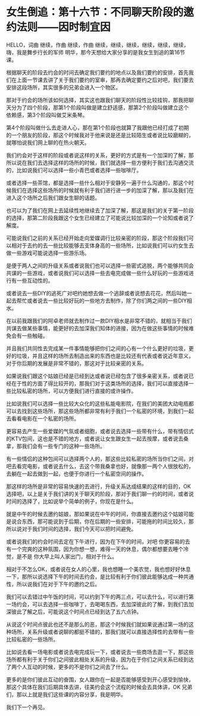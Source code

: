 # 女生倒追：第十六节：不同聊天阶段的邀约法则——因时制宜因

HELLO，词曲 继续，作曲 继续，作曲 继续，继续，继续，继续，继续，继续，嗨，我是舞步行长的军师 明华，那今天想给大家分享的是我女生到追的第16节课。

根据聊天的阶段去约会的时间去确定我们要约的地点以及我们要约的安排，首先我们在上面一节课去讲了关于我们要约的室审，那再去确定要约之后对吧，我们要去安排这段场所，其实很多的兄弟会进入一个物区。

那对于约会的场所该如何选择，其实这也跟我们聊天的阶段性比较挂钩，那我把聊天分为了四个阶段，那第1个阶段叫做是建立舒适感，那第2个阶段叫做建立这个依赖感，第3个阶段叫做艾米条琴。

第4个阶段叫做什么去走进人心，那在第1个阶段也就算了我跟他已经打成了初期的一个朋友的阶段，那这个时候我对于他来说是还是比较陌生或者说比较磨糊的，就哪怕说我们网上聊的在热火朝天。

我们约会对于这样的阶段或者说这样的关系，更好的方式是有一个加深的了解，那所以说在我们去选择这样的场所的时候，我们就选择一些方便利于我们去沟通交流的，比如说我们可以选择一些小青巴或者选择一些咖啡厅。

或者选择一些茶馆，都是选择一些什么相对于安静另一遍于什么沟通的，那这个时候我们在选择这些场所的时候就有利于我们进行进一步的加深了解，那以及我们在进入这个场所之后我们跟女生聊的话题。

也可以为了我们在网上去延续性地继续去了加深了解，那这是我们的关于第一阶段的选择，那第二阶段我跟这个女生已经建立了可能说比较加深的一个论知或者说了解度。

可能说我们之前的关系已经开始走向爱媒调行比较亲密的阶段，那这个阶段我们可以相对于去约的去一些比较能够去支体身高的一些场所，比如说我们可以约女生去做一些游戏可能说选择一些游乐场。

是便于两人之间的升级关系或者说我们也可以选择一些密式逃脱，两个能够共同会共谋的一些游戏，或者说我们可以选择一些去电完成做一些什么好玩的一些游戏进行有一些互动性的。

或者说去一些DIY的逃死广对吧约她想去做一个逃辞或者说想去花花，然后叫她一起去帮忙或者说去一些比较好玩的一些地方去制作，除了你们两之间的一些DIY相水。

在以前我跟我们的阿卓老师就去制作过一款DIY相水是非常不错的，就相当于我们共谋去做某些事情，能更好的去加深我们知体的进接，因为在做这些事情的时候难免会有一些触碰。

并且我们共同性去完成某一件事情能够把你们之间的心有一个什么更好的垃圾，更好的垃圾，并且这样的场所去制造出来的东西也是比较还有代表或者说近年意义，对于你后期的发展是非常不错的，那这对于比较亲密的关系。

如果说我们跟这个姑娘已经是已经到达或者说已经包含了很多亲密关系，或者说已经在于性的方面了得比较开的，那我们对于这类场所的选择，我们可以直接选择一些比较私密的场所，可以方便我们进行直接的或许操作。

比如说我们可以选择一些比较大众化的这些私能电影院，在我们的美团大动电瓶都可以去找到这些场所，那这些场所都非常有利于我们一个私密的环境，到我们一起去看看电影在一个私密的场所。

更容易去产生一些爱媒的气氛或者细胞，或者说去选择一些带有什么，带有情侣式的KTV包间，这也是不错的地方，或者说让女生跟女生一起去按摩，或者说去桑拿，那我们会有一些专门的这种一些场所。

有一些情侣的这种包间可以选择两个人的，那这些比较私密的场所当你们之间，对吧去看完电影，或者说去什么，去这个带我桑拿也好，就像那一两个人很放松的，去躺在一起去做到一起，也便于你进行一个私密空间的操作。

那这样的场所是非常的容易快速的去进行，升级关系达成结果的这样的目的，OK 选择吧，以上是关于我们讲的关于聊天的阶段，那对于我们聊一约的时间，或者说时间的选择了，比如说举个简单的例子，你现在是什么。

就是中午的时候去邀约姑娘，那如果说在中午的时间，你直接去邀约这个姑娘可能是说合东西，那可能说到于后期，你在后期的一些安排，可能拖的时间比较久，那所以说对于我们时间的选择，我们今天可以把时间避免。

或者说我们的约会时间去定在下午进行，因为在下午的时间，对吧 你更容易的去有一个完爽的这种氛围，因为你想一想，难得一天的休息，偶尔都想要去睡个冷觉，是不是 你大早上叫人家出门，相对于什么。

相对于不怎么OK，或者说在女人的心里，我也想睡一个美农觉，我也想好好休息一下，那所以说选择下午的时间去约会，是比较有利于你们彼此能够达成一种共通性，所以说我们在对于下午的邀约之后。

我们可以去错过中午饭的时间，可以约到下午的两三点，可以去什么，可以进行第一场约会，可以去选择一些咖啡丁，去喝喝东西，去加深彼此的了解，到我们去加深彼此了解之后，可能说这个时间点已经到达了五六点钟。

从说这个时间点彼此也还不是那么的恶，那这个时候我们就如果说通过第一场的这种场所，关系升级或者说聊的都挺不错的，那我们就可以直接选择性的去带有一些比较私密的一些场所。

比如说去看一场电影或者说去电完成玩一下，或者说去一些商场去逛一下，那这些场所都有利于关于你们之间彼此相处关系的升级，因为在于你们之间关系已经到达了两个人互动的时候，更多的不是你们之间去了什么。

更多的是你们彼此互动的奋围，女人跟你在一起是否能够感受到开心感受到愉快，那这个具体在我们后期具体去讲，往美约会这个流程的时候会去具体讲，OK 兄弟们，那以上就是我们这些课的内容分享，我是明华。

我们下一个再见。